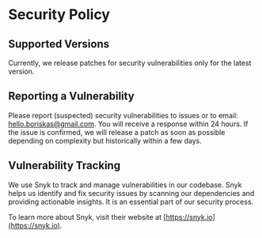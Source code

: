 # Security Policy

## Supported Versions

Currently, we release patches for security vulnerabilities only for the latest version.

## Reporting a Vulnerability

Please report (suspected) security vulnerabilities to issues or to email: hello.boriskas@gmail.com. You will receive a response within 24 hours. If the issue is confirmed, we will release a patch as soon as possible depending on complexity but historically within a few days.

## Vulnerability Tracking

We use Snyk to track and manage vulnerabilities in our codebase. Snyk helps us identify and fix security issues by scanning our dependencies and providing actionable insights. It is an essential part of our security process.

To learn more about Snyk, visit their website at [https://snyk.io](https://snyk.io).